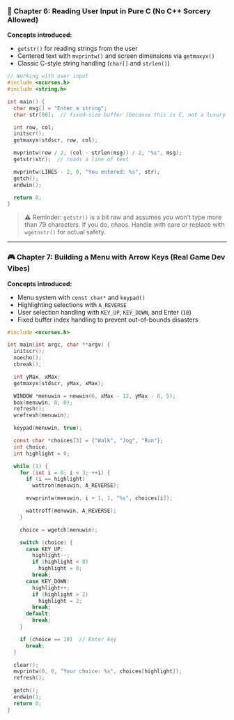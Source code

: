 ### 🧾 Chapter 6: Reading User Input in Pure C (No C++ Sorcery Allowed)

**Concepts introduced:**

* `getstr()` for reading strings from the user
* Centered text with `mvprintw()` and screen dimensions via `getmaxyx()`
* Classic C-style string handling (`char[]` and `strlen()`)

```c
// Working with user input
#include <ncurses.h>
#include <string.h>

int main() {
  char msg[] = "Enter a string";
  char str[80];  // fixed-size buffer (because this is C, not a luxury resort)

  int row, col;
  initscr();
  getmaxyx(stdscr, row, col);

  mvprintw(row / 2, (col - strlen(msg)) / 2, "%s", msg);
  getstr(str);  // reads a line of text

  mvprintw(LINES - 2, 0, "You entered: %s", str);
  getch();
  endwin();

  return 0;
}
```

> ⚠️ Reminder: `getstr()` is a bit raw and assumes you won’t type more than 79 characters. If you do, chaos. Handle with care or replace with `wgetnstr()` for actual safety.

---

### 🎮 Chapter 7: Building a Menu with Arrow Keys (Real Game Dev Vibes)

**Concepts introduced:**

* Menu system with `const char*` and `keypad()`
* Highlighting selections with `A_REVERSE`
* User selection handling with `KEY_UP`, `KEY_DOWN`, and Enter (`10`)
* Fixed buffer index handling to prevent out-of-bounds disasters

```c
#include <ncurses.h>

int main(int argc, char **argv) {
  initscr();
  noecho();
  cbreak();

  int yMax, xMax;
  getmaxyx(stdscr, yMax, xMax);

  WINDOW *menuwin = newwin(6, xMax - 12, yMax - 8, 5);
  box(menuwin, 0, 0);
  refresh();
  wrefresh(menuwin);

  keypad(menuwin, true);

  const char *choices[3] = {"Walk", "Jog", "Run"};
  int choice;
  int highlight = 0;

  while (1) {
    for (int i = 0; i < 3; ++i) {
      if (i == highlight)
        wattron(menuwin, A_REVERSE);

      mvwprintw(menuwin, i + 1, 1, "%s", choices[i]);

      wattroff(menuwin, A_REVERSE);
    }

    choice = wgetch(menuwin);

    switch (choice) {
      case KEY_UP:
        highlight--;
        if (highlight < 0)
          highlight = 0;
        break;
      case KEY_DOWN:
        highlight++;
        if (highlight > 2)
          highlight = 2;
        break;
      default:
        break;
    }

    if (choice == 10)  // Enter key
      break;
  }

  clear();
  mvprintw(0, 0, "Your choice: %s", choices[highlight]);
  refresh();

  getch();
  endwin();
  return 0;
}
```

